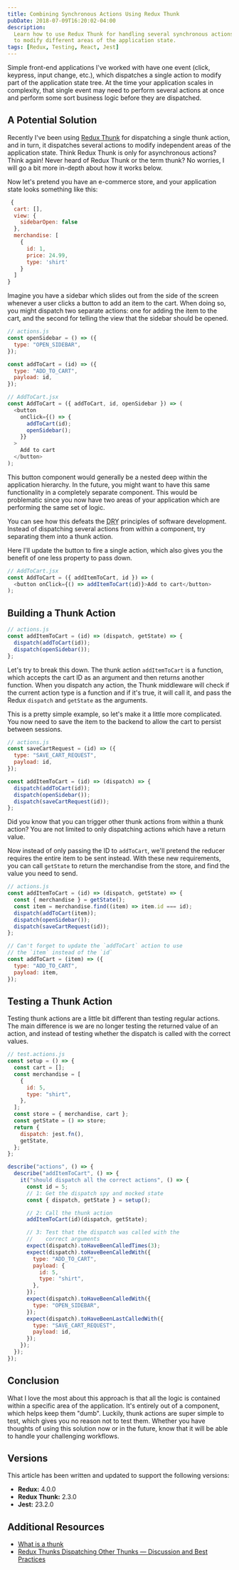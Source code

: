 ```yaml
---
title: Combining Synchronous Actions Using Redux Thunk
pubDate: 2018-07-09T16:20:02-04:00
description:
  Learn how to use Redux Thunk for handling several synchronous actions at once
  to modify different areas of the application state.
tags: [Redux, Testing, React, Jest]
---
```


Simple front-end applications I've worked with have one event (click, keypress,
input change, etc.), which dispatches a single action to modify part of the
application state tree. At the time your application scales in complexity, that
single event may need to perform several actions at once and perform some sort
business logic before they are dispatched.

## A Potential Solution

Recently I've been using [Redux Thunk](https://github.com/reduxjs/redux-thunk)
for dispatching a single thunk action, and in turn, it dispatches several
actions to modify independent areas of the application state. Think Redux Thunk
is only for asynchronous actions? Think again! Never heard of Redux Thunk or the
term thunk? No worries, I will go a bit more in-depth about how it works below.

Now let's pretend you have an e-commerce store, and your application state looks
something like this:

```javascript
 {
  cart: [],
  view: {
    sidebarOpen: false
  },
  merchandise: [
    {
      id: 1,
      price: 24.99,
      type: 'shirt'
    }
  ]
}
```

Imagine you have a sidebar which slides out from the side of the screen whenever
a user clicks a button to add an item to the cart. When doing so, you might
dispatch two separate actions: one for adding the item to the cart, and the
second for telling the view that the sidebar should be opened.

```javascript
// actions.js
const openSidebar = () => ({
  type: "OPEN_SIDEBAR",
});

const addToCart = (id) => ({
  type: "ADD_TO_CART",
  payload: id,
});
```

```javascript
// AddToCart.jsx
const AddToCart = ({ addToCart, id, openSidebar }) => (
  <button
    onClick={() => {
      addToCart(id);
      openSidebar();
    }}
  >
    Add to cart
  </button>
);
```

This button component would generally be a nested deep within the application
hierarchy. In the future, you might want to have this same functionality in a
completely separate component. This would be problematic since you now have two
areas of your application which are performing the same set of logic.

You can see how this defeats the
<abbr title='Don&apos;t Repeat Yourself'>DRY</abbr> principles of software
development. Instead of dispatching several actions from within a component, try
separating them into a thunk action.

Here I'll update the button to fire a single action, which also gives you the
benefit of one less property to pass down.

```javascript
// AddToCart.jsx
const AddToCart = ({ addItemToCart, id }) => (
  <button onClick={() => addItemToCart(id)}>Add to cart</button>
);
```

## Building a Thunk Action

```javascript
// actions.js
const addItemToCart = (id) => (dispatch, getState) => {
  dispatch(addToCart(id));
  dispatch(openSidebar());
};
```

Let's try to break this down. The thunk action `addItemToCart` is a function,
which accepts the cart ID as an argument and then returns another function. When
you dispatch any action, the Thunk middleware will check if the current action
type is a function and if it's true, it will call it, and pass the Redux
`dispatch` and `getState` as the arguments.

This is a pretty simple example, so let's make it a little more complicated. You
now need to save the item to the backend to allow the cart to persist between
sessions.

```javascript
// actions.js
const saveCartRequest = (id) => ({
  type: "SAVE_CART_REQUEST",
  payload: id,
});

const addItemToCart = (id) => (dispatch) => {
  dispatch(addToCart(id));
  dispatch(openSidebar());
  dispatch(saveCartRequest(id));
};
```

Did you know that you can trigger other thunk actions from within a thunk
action? You are not limited to only dispatching actions which have a return
value.

Now instead of only passing the ID to `addToCart`, we'll pretend the reducer
requires the entire item to be sent instead. With these new requirements, you
can call `getState` to return the merchandise from the store, and find the value
you need to send.

```javascript
// actions.js
const addItemToCart = (id) => (dispatch, getState) => {
  const { merchandise } = getState();
  const item = merchandise.find((item) => item.id === id);
  dispatch(addToCart(item));
  dispatch(openSidebar());
  dispatch(saveCartRequest(id));
};

// Can't forget to update the `addToCart` action to use
// the `item` instead of the `id`
const addToCart = (item) => ({
  type: "ADD_TO_CART",
  payload: item,
});
```

## Testing a Thunk Action

Testing thunk actions are a little bit different than testing regular actions.
The main difference is we are no longer testing the returned value of an action,
and instead of testing whether the dispatch is called with the correct values.

```javascript
// test.actions.js
const setup = () => {
  const cart = [];
  const merchandise = [
    {
      id: 5,
      type: "shirt",
    },
  ];
  const store = { merchandise, cart };
  const getState = () => store;
  return {
    dispatch: jest.fn(),
    getState,
  };
};

describe("actions", () => {
  describe("addItemToCart", () => {
    it("should dispatch all the correct actions", () => {
      const id = 5;
      // 1: Get the dispatch spy and mocked state
      const { dispatch, getState } = setup();

      // 2: Call the thunk action
      addItemToCart(id)(dispatch, getState);

      // 3: Test that the dispatch was called with the
      //    correct arguments
      expect(dispatch).toHaveBeenCalledTimes(3);
      expect(dispatch).toHaveBeenCalledWith({
        type: "ADD_TO_CART",
        payload: {
          id: 5,
          type: "shirt",
        },
      });
      expect(dispatch).toHaveBeenCalledWith({
        type: "OPEN_SIDEBAR",
      });
      expect(dispatch).toHaveBeenLastCalledWith({
        type: "SAVE_CART_REQUEST",
        payload: id,
      });
    });
  });
});
```

## Conclusion

What I love the most about this approach is that all the logic is contained
within a specific area of the application. It's entirely out of a component,
which helps keep them "dumb". Luckily, thunk actions are super simple to test,
which gives you no reason not to test them. Whether you have thoughts of using
this solution now or in the future, know that it will be able to handle your
challenging workflows.

## Versions

This article has been written and updated to support the following versions:

- **Redux:** 4.0.0
- **Redux Thunk:** 2.3.0
- **Jest:** 23.2.0

## Additional Resources

- [What is a thunk](https://daveceddia.com/what-is-a-thunk/)
- [Redux Thunks Dispatching Other Thunks — Discussion and Best Practices](https://medium.com/@talkol/redux-thunks-dispatching-other-thunks-discussion-and-best-practices-dd6c2b695ecf)

